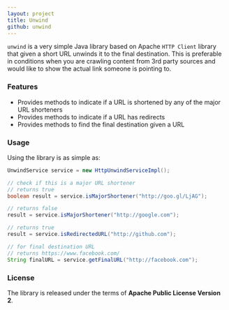 ```yaml
---
layout: project
title: Unwind
github: unwind
---
```


`unwind` is a very simple Java library based on Apache `HTTP Client` library that given a short URL unwinds it
to the final destination. This is preferable in conditions when you are crawling content from 3rd party sources
and would like to show the actual link someone is pointing to.

### Features

* Provides methods to indicate if a URL is shortened by any of the major URL shorteners
* Provides methods to indicate if a URL has redirects
* Provides methods to find the final destination given a URL

### Usage

Using the library is as simple as:

```java
UnwindService service = new HttpUnwindServiceImpl();

// check if this is a major URL shortener
// returns true
boolean result = service.isMajorShortener("http://goo.gl/LjAG");

// returns false
result = service.isMajorShortener("http://google.com");

// returns true
result = service.isRedirectedURL("http://github.com");

// for final destination URL
// returns https://www.facebook.com/
String finalURL = service.getFinalURL("http://facebook.com");
```

### License

The library is released under the terms of **Apache Public License Version 2**.
